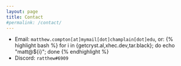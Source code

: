 ```yaml
---
layout: page
title: Contact
#permalink: /contact/
---
```


* Email: `matthew.compton[at]mymail[dot]champlain[dot]edu`, or:
{% highlight bash %}
for i in {getcryst.al,xhec.dev,tar.black}; do echo "matt@${i}"; done
{% endhighlight %}
* Discord: `ratthew#6909`
